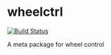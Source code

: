 # wheelctrl
[![Build Status](https://travis-ci.com/KeioRoboticsAssociation/wheelctrl.svg?branch=main)](https://travis-ci.com/KeioRoboticsAssociation/wheelctrl)

A meta package for wheel control
